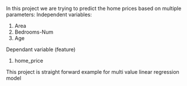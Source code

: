 In this project we are trying to predict the home prices based on multiple parameters:
Independent variables:
1.	Area
2.	Bedrooms-Num
3.	Age

Dependant variable (feature)
1.	home_price

This project is straight forward example for multi value linear regression model
